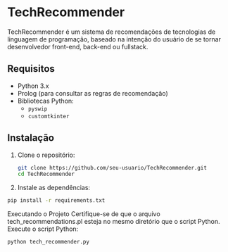 # TechRecommender

TechRecommender é um sistema de recomendações de tecnologias de linguagem de programação, baseado na intenção do usuário de se tornar desenvolvedor front-end, back-end ou fullstack.

## Requisitos

- Python 3.x
- Prolog (para consultar as regras de recomendação)
- Bibliotecas Python:
  - `pyswip`
  - `customtkinter`

## Instalação

1. Clone o repositório:
   ```sh
   git clone https://github.com/seu-usuario/TechRecommender.git
   cd TechRecommender

2. Instale as dependências:

```sh
pip install -r requirements.txt
```

Executando o Projeto
Certifique-se de que o arquivo tech_recommendations.pl esteja no mesmo diretório que o script Python.
Execute o script Python:

```sh
python tech_recommender.py
```

